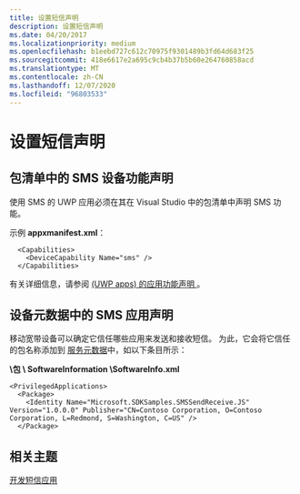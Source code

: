 ```yaml
---
title: 设置短信声明
description: 设置短信声明
ms.date: 04/20/2017
ms.localizationpriority: medium
ms.openlocfilehash: b1eebd727c612c70975f9301489b3fd64d683f25
ms.sourcegitcommit: 418e6617e2a695c9cb4b37b5b60e264760858acd
ms.translationtype: MT
ms.contentlocale: zh-CN
ms.lasthandoff: 12/07/2020
ms.locfileid: "96803533"
---
```

# <a name="set-sms-declarations"></a>设置短信声明


## <a name="span-idsms_device_capability_declaration_in_package_manifestspanspan-idsms_device_capability_declaration_in_package_manifestspanspan-idsms_device_capability_declaration_in_package_manifestspansms-device-capability-declaration-in-package-manifest"></a><span id="SMS_device_capability_declaration_in_package_manifest"></span><span id="sms_device_capability_declaration_in_package_manifest"></span><span id="SMS_DEVICE_CAPABILITY_DECLARATION_IN_PACKAGE_MANIFEST"></span>包清单中的 SMS 设备功能声明


使用 SMS 的 UWP 应用必须在其在 Visual Studio 中的包清单中声明 SMS 功能。

示例 **appxmanifest.xml**：

``` syntax
  <Capabilities>
    <DeviceCapability Name="sms" />
  </Capabilities>
```

有关详细信息，请参阅 [ (UWP apps) 的应用功能声明 ](/previous-versions/windows/apps/hh464936(v=win.10))。

## <a name="span-idsms_app_declaration_in_device_metadataspanspan-idsms_app_declaration_in_device_metadataspanspan-idsms_app_declaration_in_device_metadataspansms-app-declaration-in-device-metadata"></a><span id="SMS_app_declaration_in_device_metadata"></span><span id="sms_app_declaration_in_device_metadata"></span><span id="SMS_APP_DECLARATION_IN_DEVICE_METADATA"></span>设备元数据中的 SMS 应用声明


移动宽带设备可以确定它信任哪些应用来发送和接收短信。 为此，它会将它信任的包名称添加到 [服务元数据](service-metadata.md)中，如以下条目所示：

**\\包 \\ SoftwareInformation \\SoftwareInfo.xml**

``` syntax
<PrivilegedApplications>
  <Package>
    <Identity Name="Microsoft.SDKSamples.SMSSendReceive.JS" Version="1.0.0.0" Publisher="CN=Contoso Corporation, O=Contoso Corporation, L=Redmond, S=Washington, C=US" />
  </Package>
```

## <a name="span-idrelated_topicsspanrelated-topics"></a><span id="related_topics"></span>相关主题


[开发短信应用](developing-sms-apps.md)

 


